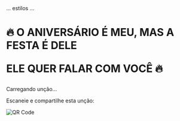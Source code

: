 <!DOCTYPE html>
<html lang="pt-BR">
<head> … estilos … </head>
<body>
  <div class="container">
    <h1>🔥 O ANIVERSÁRIO É MEU, MAS A FESTA É DELE 
      
  ELE QUER FALAR COM VOCÊ 🔥</h1>
    <div class="versiculo" id="versiculo">Carregando unção...</div>
    <iframe style="display:none;" src="https://www.youtube.com/embed/bWUaznyZLd0?autoplay=1&loop=1&playlist=bWUaznyZLd0" allow="autoplay" ></iframe>
    <div class="qr-code">
      <p>Escaneie e compartilhe esta unção:</p>
      <img id="qr" src="" alt="QR Code">
    </div>
  </div>
  <script>
    const versiculos = [/* 100 frases bíblicas */];
    document.getElementById('versiculo').textContent = versiculos[Math.floor(Math.random() * versiculos.length)];
    const domain = 'https://<SEU_USUARIO>.github.io';
    document.getElementById('qr').src = 'https://api.qrserver.com/v1/create-qr-code/?data=' + encodeURIComponent(domain) + '&size=200x200';
  </script>
</body>
</html>
